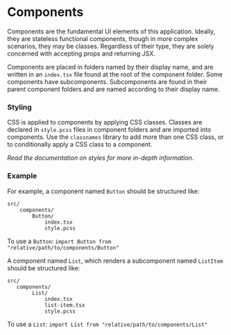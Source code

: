 Components
==================

Components are the fundamental UI elements of this application. Ideally, they are stateless functional components, though
in more complex scenarios, they may be classes. Regardless of their type, they are solely concerned with accepting props and
returning JSX. 

Components are placed in folders named by their display name, and are written in an `index.tsx` file found at the root
of the component folder. Some components have subcomponents. Subcomponents are found in their parent component folders and
are named according to their display name.


### Styling

CSS is applied to components by applying CSS classes. Classes are declared in `style.pcss` files in component folders and
are imported into components. Use the `classnames` library to add more than one CSS class, or to conditionally
apply a CSS class to a component.

_Read the documentation on styles for more in-depth information._ 


### Example

For example, a component named `Button` should be structured like:
```
src/
    components/
        Button/
            index.tsx
            style.pcss
```

To use a `Button`: `import Button from "relative/path/to/components/Button"`


A component named `List`, which renders a subcomponent named `ListItem` should be structured like:
```
src/
   components/
        List/
            index.tsx
            list-item.tsx
            style.pcss
```
To use a `List`: `import List from "relative/path/to/components/List"`
